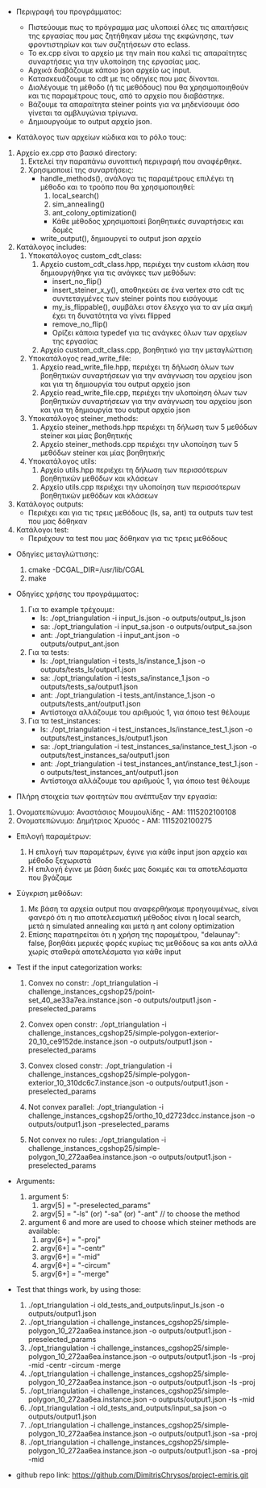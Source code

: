 - Περιγραφή του προγράμματος:
    - Πιστεύουμε πως το πρόγραμμα μας υλοποιεί όλες τις απαιτήσεις της εργασίας που μας ζητήθηκαν μέσω της εκφώνησης, των φροντιστηρίων και των συζητήσεων στο eclass.
    - Το ex.cpp είναι το αρχείο με την main που καλεί τις απαραίτητες συναρτήσεις για την υλοποίηση της εργασίας μας.
    - Αρχικά διαβάζουμε κάποιο json αρχείο ως input.
    - Κατασκευάζουμε το cdt με τις οδηγίες που μας δίνονται.
    - Διαλέγουμε τη μέθοδο (ή τις μεθόδους) που θα χρησιμοποιηθούν και τις παραμέτρους τους, από το αρχείο που διαβάστηκε.
    - Βάζουμε τα απαραίτητα steiner points για να μηδενίσουμε όσο γίνεται τα αμβλυγώνια τρίγωνα.
    - Δημιουργούμε το output αρχείο json.



- Κατάλογος των αρχείων κώδικα και το ρόλο τους:
1) Αρχείο ex.cpp στο βασικό directory:
    1) Εκτελεί την παραπάνω συνοπτική περιγραφή που αναφέρθηκε.
    2) Χρησιμοποιεί της συναρτήσεις:
        - handle_methods(), ανάλογα τις παραμέτρους επιλέγει τη μέθοδο και το τροόπο που θα χρησιμοποιηθεί:
            1) local_search()
            2) sim_annealing()
            3) ant_colony_optimization()
            - Κάθε μέθοδος χρησιμοποιεί βοηθητικές συναρτήσεις και δομές
        - write_output(), δημιουργεί το output json αρχείο
2) Κατάλογος includes:
    1) Υποκατάλογος custom_cdt_class:
        1. Αρχείο custom_cdt_class.hpp, περιέχει την custom κλάση που δημιουργήθηκε για τις ανάγκες των μεθόδων:
            - insert_no_flip()
            - insert_steiner_x_y(), αποθηκεύει σε ένα vertex στο cdt τις συντεταγμένες των steiner points που εισάγουμε
            - my_is_flippable(), συμβάλει στον έλεγχο για το αν μία ακμή έχει τη δυνατότητα να γίνει flipped
            - remove_no_flip()
            - Ορίζει κάποια typedef για τις ανάγκες όλων των αρχείων της εργασίας
        2. Αρχείο custom_cdt_class.cpp, βοηθητικό για την μεταγλώττιση
    2) Υποκατάλογος read_write_file:
        1. Αρχείο read_write_file.hpp, περιέχει τη δήλωση όλων των βοηθητικών συναρτήσεων για την ανάγνωση του αρχείου json και για τη δημιουργία του output αρχείο json
        2. Αρχείο read_write_file.cpp, περιέχει την υλοποίηση όλων των βοηθητικών συναρτήσεων για την ανάγνωση του αρχείου json και για τη δημιουργία του output αρχείο json
    3) Υποκατάλογος steiner_methods:
        1. Αρχείο steiner_methods.hpp περιέχει τη δήλωση των 5 μεθόδων steiner και μίας βοηθητικής
        2. Αρχείο steiner_methods.cpp περιέχει την υλοποίηση των 5 μεθόδων steiner και μίας βοηθητικής
    4) Υποκατάλογος utils:
        1. Αρχείο utils.hpp περιέχει τη δήλωση των περισσότερων βοηθητικών μεθόδων και κλάσεων
        2. Αρχείο utils.cpp περιέχει την υλοποίηση των περισσότερων βοηθητικών μεθόδων και κλάσεων
3) Κατάλογος outputs:
    - Περιέχει και για τις τρεις μεθόδους (ls, sa, ant) τα outputs των test που μας δόθηκαν
4) Κατάλογοι test:
    - Περιέχουν τα test που μας δόθηκαν για τις τρεις μεθόδους



- Οδηγίες μεταγλώττισης:
    1) cmake -DCGAL_DIR=/usr/lib/CGAL
    2) make



- Οδηγίες χρήσης του προγράμματος:
    1) Για το example τρέχουμε:
        - ls: ./opt_triangulation -i input_ls.json -o outputs/output_ls.json
        - sa: ./opt_triangulation -i input_sa.json -o outputs/output_sa.json
        - ant: ./opt_triangulation -i input_ant.json -o outputs/output_ant.json
    2) Για τα tests:
        - ls: ./opt_triangulation -i tests_ls/instance_1.json -o outputs/tests_ls/output1.json
        - sa: ./opt_triangulation -i tests_sa/instance_1.json -o outputs/tests_sa/output1.json
        - ant: ./opt_triangulation -i tests_ant/instance_1.json -o outputs/tests_ant/output1.json
        - Αντίστοιχα αλλάζουμε του αριθμούς 1, για όποιο test θέλουμε
    3) Για τα test_instances:
        - ls: ./opt_triangulation -i test_instances_ls/instance_test_1.json -o outputs/test_instances_ls/output1.json
        - sa: ./opt_triangulation -i test_instances_sa/instance_test_1.json -o outputs/test_instances_sa/output1.json
        - ant: ./opt_triangulation -i test_instances_ant/instance_test_1.json -o outputs/test_instances_ant/output1.json
        - Αντίστοιχα αλλάζουμε του αριθμούς 1, για όποιο test θέλουμε



- Πλήρη στοιχεία των φοιτητών που ανέπτυξαν την εργασία:
1) Ονοματεπώνυμο: Αναστάσιος Μουμουλίδης - ΑΜ: 1115202100108
2) Ονοματεπώνυμο: Δημήτριος Χρυσός - ΑΜ: 1115202100275
    


- Επιλογή παραμέτρων:
    1) Η επιλογή των παραμέτρων, έγινε για κάθε input json αρχείο και μέθοδο ξεχωριστά
    2) Η επιλογή έγινε με βάση δικές μας δοκιμές και τα αποτελέσματα που βγάζαμε



- Σύγκριση μεθόδων:
    1) Με βάση τα αρχεία output που αναφερθήκαμε προηγουμένως, είναι φανερό ότι η πιο αποτελεσματική μέθοδος είναι η local search, μετά η simulated annealing και μετά η ant colony optimization
    2) Επίσης παρατηρείται ότι η χρήση της παραμέτρου, "delaunay": false, βοηθάει μερικές φορές κυρίως τις μεθόδους sa και ants αλλά χωρίς σταθερά αποτελέσματα για κάθε input



- Test if the input categorization works:
    1. Convex no constr: 
    ./opt_triangulation -i challenge_instances_cgshop25/point-set_40_ae33a7ea.instance.json -o outputs/output1.json -preselected_params

    2. Convex open constr: 
    ./opt_triangulation -i challenge_instances_cgshop25/simple-polygon-exterior-20_10_ce9152de.instance.json -o outputs/output1.json -preselected_params

    3. Convex closed constr: 
    ./opt_triangulation -i challenge_instances_cgshop25/simple-polygon-exterior_10_310dc6c7.instance.json -o outputs/output1.json -preselected_params

    4. Not convex parallel: 
    ./opt_triangulation -i challenge_instances_cgshop25/ortho_10_d2723dcc.instance.json -o outputs/output1.json -preselected_params

    5. Not convex no rules: 
    ./opt_triangulation -i challenge_instances_cgshop25/simple-polygon_10_272aa6ea.instance.json -o outputs/output1.json -preselected_params


- Arguments:
    1. argument 5:
        1) argv[5] = "-preselected_params"
        2) argv[5] = "-ls" (or) "-sa" (or) "-ant" // to choose the method
    2. argument 6 and more are used to choose which steiner methods are available:
        1) argv[6+] = "-proj" 
        2) argv[6+] = "-centr" 
        3) argv[6+] = "-mid" 
        4) argv[6+] = "-circum" 
        5) argv[6+] = "-merge" 

- Test that things work, by using those:
    1. ./opt_triangulation -i old_tests_and_outputs/input_ls.json -o outputs/output1.json
    2. ./opt_triangulation -i challenge_instances_cgshop25/simple-polygon_10_272aa6ea.instance.json -o outputs/output1.json -preselected_params
    3. ./opt_triangulation -i challenge_instances_cgshop25/simple-polygon_10_272aa6ea.instance.json -o outputs/output1.json -ls -proj -mid -centr -circum -merge
    4. ./opt_triangulation -i challenge_instances_cgshop25/simple-polygon_10_272aa6ea.instance.json -o outputs/output1.json -ls -proj
    5. ./opt_triangulation -i challenge_instances_cgshop25/simple-polygon_10_272aa6ea.instance.json -o outputs/output1.json -ls -mid
    6. ./opt_triangulation -i old_tests_and_outputs/input_sa.json -o outputs/output1.json
    7.  ./opt_triangulation -i challenge_instances_cgshop25/simple-polygon_10_272aa6ea.instance.json -o outputs/output1.json -sa -proj
    8. ./opt_triangulation -i challenge_instances_cgshop25/simple-polygon_10_272aa6ea.instance.json -o outputs/output1.json -sa -proj -mid



- github repo link: https://github.com/DimitrisChrysos/project-emiris.git